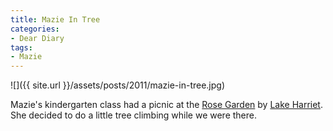 ```yaml
---
title: Mazie In Tree
categories:
- Dear Diary
tags:
- Mazie
---
```


![]({{ site.url }}/assets/posts/2011/mazie-in-tree.jpg)
  



Mazie's kindergarten class had a picnic at the [Rose Garden](http://www.minneapolisparks.org/default.asp?PageID=4&parkid=350) by [Lake Harriet](http://www.minneapolisparks.org/default.asp?PageID=4&parkid=266). She decided to do a little tree climbing while we were there.
